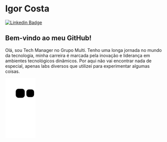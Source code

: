 # Igor Costa 
[![Linkedin Badge](https://img.shields.io/badge/-LinkedIn-blue?style=flat-square&logo=Linkedin&logoColor=white&link=https://www.linkedin.com/in/igorcostati)](https://www.linkedin.com/in/igorcostati)

## Bem-vindo ao meu GitHub!

Olá, sou Tech Manager no Grupo Multi. Tenho uma longa jornada no mundo da tecnologia, minha carreira é marcada pela inovação e liderança em ambientes tecnológicos dinâmicos. Por aqui não vai encontrar nada de especial, apenas labs diversos que utilizei para experimentar algumas coisas. 

![Snake animation](https://github.com/igorcostati/igorcostati/blob/output/github-contribution-grid-snake.svg)

<!--
**igorcostati/igorcostati** is a ✨ _special_ ✨ repository because its `README.md` (this file) appears on your GitHub profile.

Here are some ideas to get you started:

- 🔭 I’m currently working on ...
- 🌱 I’m currently learning ...
- 👯 I’m looking to collaborate on ...
- 🤔 I’m looking for help with ...
- 💬 Ask me about ...
- 📫 How to reach me: ...
- 😄 Pronouns: ...
- ⚡ Fun fact: ...
-->
